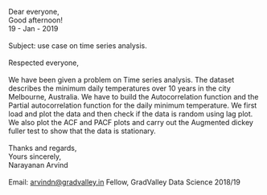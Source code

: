 Dear everyone, <br>
Good afternoon! <br>
19 - Jan - 2019 <br>
<br>
Subject: use case on time series analysis. 
<br>
<br>
Respected everyone,
<br>
<br>
We have been given a problem on Time series analysis. The dataset describes the minimum daily temperatures over 10 years in the city 
Melbourne, Australia. We have to build the Autocorrelation function and the Partial autocorrelation function for the daily minimum 
temperature. We first load and plot the data and then check if the data is random using lag plot. We also plot the ACF and PACF plots 
and carry out the Augmented dickey fuller test to show that the data is stationary.
<br>
<br>
Thanks and regards, <br>
Yours sincerely, <br>
Narayanan Arvind <br>
<br>
Email: arvindn@gradvalley.in
Fellow, GradValley Data Science 2018/19
